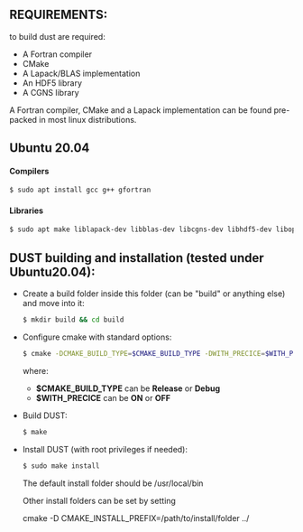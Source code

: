 
## REQUIREMENTS:

to build dust are required:
- A Fortran compiler
- CMake
- A Lapack/BLAS implementation
- An HDF5 library
- A CGNS library

A Fortran compiler, CMake and a Lapack implementation can be found pre-packed 
in most linux distributions.

## Ubuntu 20.04

#### Compilers
  ```bash
  $ sudo apt install gcc g++ gfortran
  ```

#### Libraries
  ```bash
  $ sudo apt make liblapack-dev libblas-dev libcgns-dev libhdf5-dev libopenblas0
  ```

## DUST building and installation (tested under Ubuntu20.04):

- Create a build folder inside this folder (can be "build" or anything else) and move into it:

  ```bash
  $ mkdir build && cd build
  ```

- Configure cmake with standard options:

  ```bash
  $ cmake -DCMAKE_BUILD_TYPE=$CMAKE_BUILD_TYPE -DWITH_PRECICE=$WITH_PRECICE ../
  ```
  where:
  - **$CMAKE_BUILD_TYPE** can be **Release** or **Debug**
  - **$WITH_PRECICE** can be **ON** or **OFF**

- Build DUST:

  ```bash
  $ make
  ```

- Install DUST (with root privileges if needed):

  ```bash
  $ sudo make install
  ```
  The default install folder should be /usr/local/bin

  Other install folders can be set by setting

  cmake -D CMAKE_INSTALL_PREFIX=/path/to/install/folder ../

